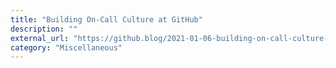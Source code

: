 ```yaml
---
title: "Building On-Call Culture at GitHub"
description: ""
external_url: "https://github.blog/2021-01-06-building-on-call-culture-at-github/"
category: "Miscellaneous"
---
```

